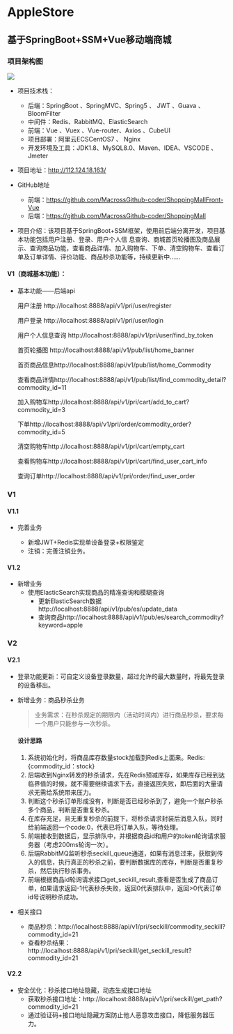# AppleStore

##  基于SpringBoot+SSM+Vue移动端商城

### 项目架构图

![](http://112.124.18.163/static/macross_shopping/img/ShoppingMall.png)

* 项目技术栈： 
  * 后端：SpringBoot 、SpringMVC、Spring5 、 JWT 、Guava 、BloomFilter
  * 中间件：Redis、RabbitMQ、ElasticSearch
  * 前端：Vue 、Vuex 、Vue-router、Axios 、CubeUI 
  * 项目部署：阿里云ECSCentOS7 、 Nginx 
  * 开发环境及工具：JDK1.8、MySQL8.0、Maven、IDEA、VSCODE 、Jmeter
* 项目地址：http://112.124.18.163/
* GitHub地址
  * 前端：https://github.com/MacrossGithub-coder/ShoppingMallFront-Vue
  * 后端：https://github.com/MacrossGithub-coder/ShoppingMall

* 项目介绍：该项目基于SpringBoot+SSM框架，使用前后端分离开发，项目基本功能包括用户注册、登录、用户个人信 息查询、商城首页轮播图及商品展示、查询商品功能，查看商品详情、加入购物车、下单、清空购物车、查看订单及订单详情、评价功能、商品秒杀功能等，持续更新中……

#### V1（商城基本功能）：

* 基本功能——后端api

  用户注册 http://localhost:8888/api/v1/pri/user/register

  用户登录 http://localhost:8888/api/v1/pri/user/login

  用户个人信息查询 http://localhost:8888/api/v1/pri/user/find_by_token

  首页轮播图 http://localhost:8888/api/v1/pub/list/home_banner

  首页商品信息http://localhost:8888/api/v1/pub/list/home_Commodity

  查看商品详情http://localhost:8888/api/v1/pub/list/find_commodity_detail?commodity_id=11

  加入购物车http://localhost:8888/api/v1/pri/cart/add_to_cart?commodity_id=3

  下单http://localhost:8888/api/v1/pri/order/commodity_order?commodity_id=5

  清空购物车http://localhost:8888/api/v1/pri/cart/empty_cart

  查看购物车http://localhost:8888/api/v1/pri/cart/find_user_cart_info

  查询订单http://localhost:8888/api/v1/pri/order/find_user_order

### V1

#### V1.1

* 完善业务

  - 新增JWT+Redis实现单设备登录+权限鉴定

  * 注销：完善注销业务。

#### V1.2

* 新增业务
  * 使用ElasticSearch实现商品的精准查询和模糊查询
    * 更新ElasticSearch数据http://localhost:8888/api/v1/pub/es/update_data
    * 查询商品http://localhost:8888/api/v1/pub/es/search_commodity?keyword=apple

### V2

#### V2.1

* 登录功能更新：可自定义设备登录数量，超过允许的最大数量时，将最先登录的设备移出。

* 新增业务：商品秒杀业务

  > 业务需求：在秒杀规定的期限内（活动时间内）进行商品秒杀，要求每一个用户只能参与一次秒杀。

  #### 设计思路

  1. 系统初始化时，将商品库存数量stock加载到Redis上面来。Redis: {commodity_id：stock}
  2. 后端收到Nginx转发的秒杀请求，先在Redis预减库存，如果库存已经到达临界值的时候，就不需要继续请求下去，直接返回失败，即后面的大量请求无需给系统带来压力。
  3. 判断这个秒杀订单形成没有，判断是否已经秒杀到了，避免一个账户秒杀多个商品，判断是否重复秒杀。
  4. 在库存充足，且无重复秒杀的前提下，将秒杀请求封装后消息入队，同时给前端返回一个code:0，代表已将订单入队，等待处理。
  5. 前端接收到数据后，显示排队中，并根据商品id和用户的token轮询请求服务器（考虑200ms轮询一次）。
  6. 后端RabbitMQ监听秒杀seckill_queue通道，如果有消息过来，获取到传入的信息，执行真正的秒杀之前，要判断数据库的库存，判断是否重复秒杀，然后执行秒杀事务。
  7. 前端根据商品id轮询请求接口get_seckill_result,查看是否生成了商品订单，如果请求返回-1代表秒杀失败，返回0代表排队中，返回>0代表订单id号说明秒杀成功。

* 相关接口

  * 商品秒杀：http://localhost:8888/api/v1/pri/seckill/commodity_seckill?commodity_id=21
  * 查看秒杀结果：http://localhost:8888/api/v1/pri/seckill/get_seckill_result?commodity_id=21

#### V2.2

* 安全优化：秒杀接口地址隐藏，动态生成接口地址
  * 获取秒杀接口地址：http://localhost:8888/api/v1/pri/seckill/get_path?commodity_id=21
  * 通过验证码+接口地址隐藏方案防止他人恶意攻击接口，降低服务器压力。